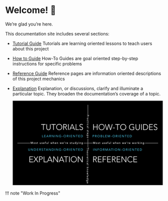 
# Welcome! 👋

We’re glad you’re here.

This documentation site includes several sections:

- [Tutorial Guide](tutorials/overview.md)
  Tutorials are learning oriented lessons to teach users about this project
  
- [How to Guide](how-to/overview.md)
  How-To Guides are goal oriented step-by-step instructions for specific problems
  
- [Reference Guide](reference/overview.md)
  Reference pages are information oriented descriptions of this project mechanics

- [Explanation](explanation/overview.md)
  Explanation, or discussions, clarify and illuminate a particular topic. They broaden the documentation’s coverage of a topic.
  
  ![DIVIO system for documentation](images/overview.png)


!!! note "Work In Progress"
    
